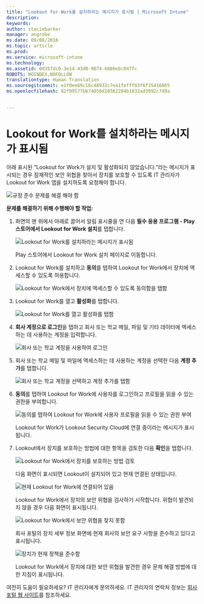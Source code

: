 ```yaml
---
title: "Lookout for Work를 설치하라는 메시지가 표시됨 | Microsoft Intune"
description: 
keywords: 
author: staciebarker
manager: angrobe
ms.date: 09/08/2016
ms.topic: article
ms.prod: 
ms.service: microsoft-intune
ms.technology: 
ms.assetid: 0d357dc0-3e14-43d0-9874-6886ebc847fc
ROBOTS: NOINDEX,NOFOLLOW
translationtype: Human Translation
ms.sourcegitcommit: e1f0ee69c16c48932c7ea1fefff03f6f35416865
ms.openlocfilehash: 82f99577b674050d20362204b1032ad3992c7d9a


---
```


# Lookout for Work를 설치하라는 메시지가 표시됨

아래 표시된 “Lookout for Work가 설치 및 활성화되지 않았습니다.”라는 메시지가 표시되는 경우 잠재적인 보안 위협을 찾아서 장치를 보호할 수 있도록 IT 관리자가 Lookout for Work 앱을 설치하도록 요청해야 합니다.

![규정 준수 문제를 해결 해야 함](./media/lookout-resolve-compliance-issues_expanded-android.png)

**문제를 해결하기 위해 수행해야 할 작업:**

1.  화면의 맨 위에서 아래로 끌어서 알림 표시줄을 연 다음 **필수 응용 프로그램 - Play 스토어에서 Lookout for Work 설치**를 탭합니다.

    ![Lookout for Work를 설치하라는 메시지가 표시됨](./media/lookout-required-app-install-android.png)

    Play 스토어에서 Lookout for Work 설치 페이지로 이동합니다.

2.  Lookout for Work를 설치하고 **동의**를 탭하여 Lookout for Work에서 장치에 액세스할 수 있도록 허용합니다.

    ![Lookout for Work에서 장치에 액세스할 수 있도록 동의함을 탭함](./media/lookout-accept-store-permissions-android.png)

3. Lookout for Work를 열고 **활성화**를 탭합니다.

    ![Lookout for Work를 열고 활성화를 탭함](./media/lookout-activate-button-android.png)

4. **회사 계정으로 로그인**을 탭하고 회사 또는 학교 메일, 파일 및 기타 데이터에 액세스하는 데 사용하는 계정을 입력합니다.

    ![회사 또는 학교 계정을 사용하여 로그인](./media/lookout-sign-in-android.png)

5. 회사 또는 학교 메일 및 파일에 액세스하는 데 사용하는 계정을 선택한 다음 **계정 추가**를 탭합니다.

    ![회사 또는 학교 계정을 선택하고 계정 추가를 탭함](./media/lookout-pick-account-android.png)

6. **동의**를 탭하여 Lookout for Work에 사용자를 로그인하고 프로필을 읽을 수 있는 권한을 부여합니다.

    ![동의를 탭하여 Lookout for Work에 사용자 프로필을 읽을 수 있는 권한 부여](./media/lookout-needs-permission-to-view-profile-android.png)

    Lookout for Work가 Lookout Security Cloud에 연결 중이라는 메시지가 표시됩니다.

7. Lookout에서 장치를 보호하는 방법에 대한 항목을 검토한 다음 **확인**을 탭합니다.

    ![Lookout for Work에서 장치를 보호하는 방법 검토](./media/lookout-how-it-protects-your-device-android.png)

    다음 화면이 표시되면 Lookout이 설치되어 있고 현재 연결된 상태입니다.

    ![현재 Lookout for Work에 연결되어 있음](./media/lookout-you-are-now-connected-android.png)

    Lookout for Work에서 장치의 보안 위협을 검사하기 시작합니다. 위협이 발견되지 않을 경우 다음 화면이 표시됩니다.

    ![Lookout for Work에서 보안 위협을 찾지 못함](./media/lookout-scan-no-threats-found-android.png)

    회사 포털의 장치 세부 정보 화면에 현재 회사의 보안 요구 사항을 준수하고 있다고 표시됩니다.

    ![장치가 현재 정책을 준수함](./media/lookout-device-now-compliant-android.png)

    Lookout for Work에서 장치에 대한 보안 위협을 발견한 경우 문제 해결 방법에 대한 지침이 표시됩니다.

여전히 도움이 필요하세요? IT 관리자에게 문의하세요. IT 관리자의 연락처 정보는 [회사 포털 웹 사이트](http://portal.manage.microsoft.com)를 참조하세요.






<!--HONumber=Sep16_HO2-->


